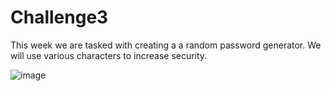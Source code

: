 # Challenge3

This week we are tasked with creating a a random password generator. 
We will use various characters to increase security. 



![image](https://user-images.githubusercontent.com/118244487/209577483-5986346e-5e88-4a2f-830f-e2b41d823036.png)
